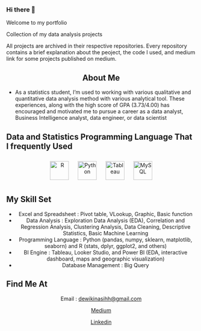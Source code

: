 ### Hi there 👋
Welcome to my portfolio

Collection of my data analysis projects

All projects are archived in their respective repositories. Every repository contains a brief explanation about the peoject, the code I used, and medium link for some projects published on medium.

## <div align='center'> About Me </div>

-  As a statistics student, I’m used to working with various qualitative and quantitative data analysis method with various analytical tool. These experiences, along with the high score of GPA (3.73/4.00) has encouraged and motivated me to pursue a career as a data analyst, Business Intelligence analyst, data engineer, or data scientist

## <div align='left'> Data and Statistics Programming Language That I frequently Used </div>

<div align="center">  
<a href="https://www.r-project.org/" target="_blank"><img style="margin: 10px" src="https://profilinator.rishav.dev/skills-assets/r.svg" alt="R" height="50" /></a>  
<a href="https://www.python.org/" target="_blank"><img style="margin: 10px" src="https://profilinator.rishav.dev/skills-assets/python-original.svg" alt="Python" height="50" /></a>  
<a href="https://www.tableau.com/" target="_blank"><img style="margin: 10px" src="https://profilinator.rishav.dev/skills-assets/tableau.svg" alt="Tableau" height="50" /></a>  
<a href="https://www.mysql.com/" target="_blank"><img style="margin: 10px" src="https://profilinator.rishav.dev/skills-assets/mysql-original-wordmark.svg" alt="MySQL" height="50" /></a>

## <div align='left'> My Skill Set </div>
  - Excel and Spreadsheet : Pivot table, VLookup, Graphic, Basic function
  - Data Analysis : Exploration Data Analysis (EDA), Correlation and Regression Analysis, Clustering Analysis, Data Cleaning, Descriptive Statistics, Basic Machine Learning
  - Programming Language : Python (pandas, numpy, sklearn, matplotlib, seaborn) and R (stats, dplyr, ggplot2, and others)
  - BI Engine : Tableau, Looker Studio, and Power BI (EDA, interactive dashboard, maps and geographic visualization)
  - Database Management : Big Query 

## <div align='left'> Find Me At </div>
  Email : dewikinasihh@gmail.com
  
  [Medium](https://dewikinasih.medium.com/)
  
  [Linkedin](https://www.linkedin.com/in/dewi-kinasih/)
  
<!--
**dewikinasih/dewikinasih** is a ✨ _special_ ✨ repository because its `README.md` (this file) appears on your GitHub profile.

Here are some ideas to get you started:

- 🔭 I’m currently working on ...
- 🌱 I’m currently learning ...
- 👯 I’m looking to collaborate on ...
- 🤔 I’m looking for help with ...
- 💬 Ask me about ...
- 📫 How to reach me: ...
- 😄 Pronouns: ...
- ⚡ Fun fact: ...
-->
